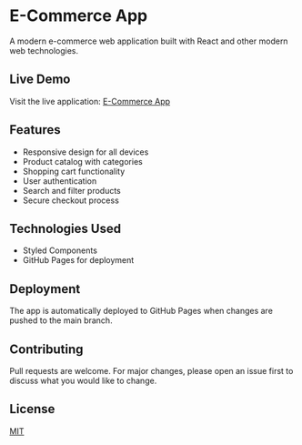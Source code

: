 # E-Commerce App

A modern e-commerce web application built with React and other modern web technologies.

## Live Demo

Visit the live application: [E-Commerce App](https://uploaded-sys.github.io/e-commerce-app)

## Features

- Responsive design for all devices
- Product catalog with categories
- Shopping cart functionality
- User authentication
- Search and filter products
- Secure checkout process

## Technologies Used

- Styled Components
- GitHub Pages for deployment


## Deployment

The app is automatically deployed to GitHub Pages when changes are pushed to the main branch.

## Contributing

Pull requests are welcome. For major changes, please open an issue first to discuss what you would like to change.

## License

[MIT](https://choosealicense.com/licenses/mit/)
